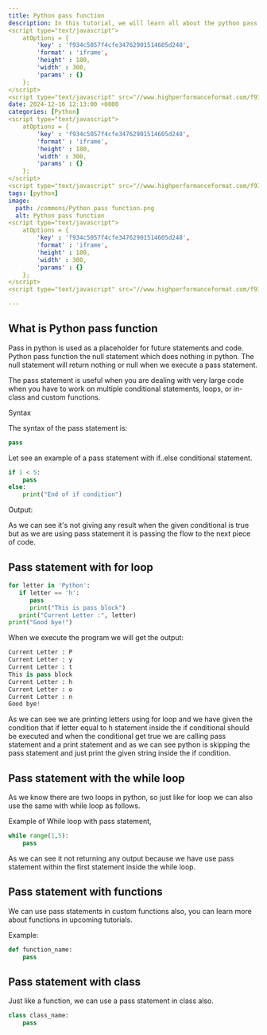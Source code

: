 ```yaml
---
title: Python pass function
description: In this tutorial, we will learn all about the python pass function.
<script type="text/javascript">
	atOptions = {
		'key' : 'f934c5057f4cfe34762901514605d248',
		'format' : 'iframe',
		'height' : 180,
		'width' : 300,
		'params' : {}
	};
</script>
<script type="text/javascript" src="//www.highperformanceformat.com/f934c5057f4cfe34762901514605d248/invoke.js"></script>
date: 2024-12-16 12:13:00 +0800
categories: [Python]
<script type="text/javascript">
	atOptions = {
		'key' : 'f934c5057f4cfe34762901514605d248',
		'format' : 'iframe',
		'height' : 180,
		'width' : 300,
		'params' : {}
	};
</script>
<script type="text/javascript" src="//www.highperformanceformat.com/f934c5057f4cfe34762901514605d248/invoke.js"></script>
tags: [python]
image:
  path: /commons/Python pass function.png
  alt: Python pass function 
<script type="text/javascript">
	atOptions = {
		'key' : 'f934c5057f4cfe34762901514605d248',
		'format' : 'iframe',
		'height' : 180,
		'width' : 300,
		'params' : {}
	};
</script>
<script type="text/javascript" src="//www.highperformanceformat.com/f934c5057f4cfe34762901514605d248/invoke.js"></script>

---
```


## What is Python pass function 

Pass in python is used as a placeholder for future statements and code. Python pass function the null statement which does nothing in python. The null statement will return nothing or null when we execute a pass statement.

The pass statement is useful when you are dealing with very large code when you have to work on multiple conditional statements, loops, or in-class and custom functions.

Syntax

The syntax of the pass statement is:

```python
pass
```

Let see an example of a pass statement with if..else conditional statement.

```python
if 1 < 5:
    pass
else:
    print("End of if condition")
```

Output:

As we can see it's not giving any result when the given conditional is true but as we are using pass statement it is passing the flow to the next piece of code.


## Pass statement with for loop 

```python
for letter in 'Python': 
   if letter == 'h':
      pass
      print("This is pass block")
   print("Current Letter :", letter)
print("Good bye!")
```

When we execute the program we will get the output:

```python
Current Letter : P
Current Letter : y
Current Letter : t
This is pass block
Current Letter : h
Current Letter : o
Current Letter : n
Good bye!
```

As we can see we are printing letters using for loop and we have given the condition that if letter equal to h statement inside the if conditional should be executed and when the conditional get true we are calling pass statement and a print statement and as we can see python is skipping the pass statement and just print the given string inside the if condition.

## Pass statement with the while loop

As we know there are two loops in python, so just like for loop we can also use the same with while loop as follows.

Example of While loop with pass statement,

```python 
while range(1,5):  
	pass
```  
As we can see it not returning any output because we have use pass statement within the first statement inside the while loop.

## Pass statement with functions

We can use pass statements in custom functions also, you can learn more about functions in upcoming tutorials.

Example:

```python
def function_name:
	pass
```

## Pass statement with class

Just like a function, we can use a pass statement in class also.

```python
class class_name:
	pass
```

